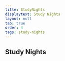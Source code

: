 ```yaml
---
title: StudyNights
displaytext: Study Nights
layout: null
tab: true
order: 4
tags: study-nights
---
```


## Study Nights
